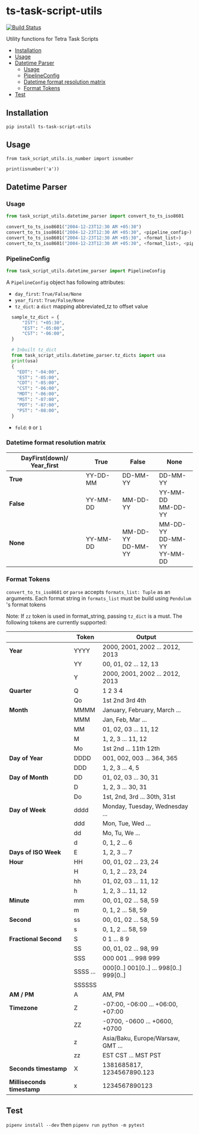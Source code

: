 # ts-task-script-utils <!-- omit in toc -->

[![Build Status](https://travis-ci.com/tetrascience/ts-task-script-utils.svg?branch=master)](https://travis-ci.com/tetrascience/ts-task-script-utils)

Utility functions for Tetra Task Scripts

- [Installation](#installation)
- [Usage](#usage)
- [Datetime Parser](#datetime-parser)
  - [Usage](#usage-1)
  - [PipelineConfig](#pipelineconfig)
  - [Datetime format resolution matrix](#datetime-format-resolution-matrix)
  - [Format Tokens](#format-tokens)
- [Test](#test)

## Installation

`pip install ts-task-script-utils`

## Usage

`from task_script_utils.is_number import isnumber`

`print(isnumber('a'))`

## Datetime Parser

### Usage

```python
from task_script_utils.datetime_parser import convert_to_ts_iso8601

convert_to_ts_iso8601("2004-12-23T12:30 AM +05:30")
convert_to_ts_iso8601("2004-12-23T12:30 AM +05:30", <pipeline_config>)
convert_to_ts_iso8601("2004-12-23T12:30 AM +05:30", <format_list>)
convert_to_ts_iso8601("2004-12-23T12:30 AM +05:30", <format_list>, <pipeline_config>)
```

### PipelineConfig

```python
from task_script_utils.datetime_parser import PipelineConfig
```

A `PipelineConfig` object has following attributes:

- `day_first`: `True/False/None`
- `year_first`: `True/False/None`
- `tz_dict`: a `dict` mapping abbreviated_tz to offset value

```python
  sample_tz_dict = {
      "IST": "+05:30",
      "EST": "-05:00",
      "CST": "-06:00",
  }

  # Inbuilt tz_dict
  from task_script_utils.datetime_parser.tz_dicts import usa
  print(usa)
  {
    "EDT": "-04:00",
    "EST": "-05:00",
    "CDT": "-05:00",
    "CST": "-06:00",
    "MDT": "-06:00",
    "MST": "-07:00",
    "PDT": "-07:00",
    "PST": "-08:00",
  }
```

- `fold`: `0` or `1`

### Datetime format resolution matrix

| DayFirst(down)/ Year_first | True     | False                  | None                                 |
| -------------------------- | -------- | ---------------------- | ------------------------------------ |
| **True**                   | YY-DD-MM | DD-MM-YY               | DD-MM-YY                             |
| **False**                  | YY-MM-DD | MM-DD-YY               | YY-MM-DD <br> MM-DD-YY               |
| **None**                   | YY-MM-DD | MM-DD-YY <br> DD-MM-YY | MM-DD-YY <br> DD-MM-YY <br> YY-MM-DD |

### Format Tokens

`convert_to_ts_iso8601` or `parse` accepts `formats_list: Tuple` as an arguments.
Each format string in `formats_list` must be build using `Pendulum` 's format tokens

Note: If `zz` token is used in format_string, passing `tz_dict` is a must.
The following tokens are currently supported:

|                            | Token    | Output                                  |
| -------------------------- | -------- | --------------------------------------- |
| **Year**                   | YYYY     | 2000, 2001, 2002 ... 2012, 2013         |
|                            | YY       | 00, 01, 02 ... 12, 13                   |
|                            | Y        | 2000, 2001, 2002 ... 2012, 2013         |
| **Quarter**                | Q        | 1 2 3 4                                 |
|                            | Qo       | 1st 2nd 3rd 4th                         |
| **Month**                  | MMMM     | January, February, March ...            |
|                            | MMM      | Jan, Feb, Mar ...                       |
|                            | MM       | 01, 02, 03 ... 11, 12                   |
|                            | M        | 1, 2, 3 ... 11, 12                      |
|                            | Mo       | 1st 2nd ... 11th 12th                   |
| **Day of Year**            | DDDD     | 001, 002, 003 ... 364, 365              |
|                            | DDD      | 1, 2, 3 ... 4, 5                        |
| **Day of Month**           | DD       | 01, 02, 03 ... 30, 31                   |
|                            | D        | 1, 2, 3 ... 30, 31                      |
|                            | Do       | 1st, 2nd, 3rd ... 30th, 31st            |
| **Day of Week**            | dddd     | Monday, Tuesday, Wednesday ...          |
|                            | ddd      | Mon, Tue, Wed ...                       |
|                            | dd       | Mo, Tu, We ...                          |
|                            | d        | 0, 1, 2 ... 6                           |
| **Days of ISO Week**       | E        | 1, 2, 3 ... 7                           |
| **Hour**                   | HH       | 00, 01, 02 ... 23, 24                   |
|                            | H        | 0, 1, 2 ... 23, 24                      |
|                            | hh       | 01, 02, 03 ... 11, 12                   |
|                            | h        | 1, 2, 3 ... 11, 12                      |
| **Minute**                 | mm       | 00, 01, 02 ... 58, 59                   |
|                            | m        | 0, 1, 2 ... 58, 59                      |
| **Second**                 | ss       | 00, 01, 02 ... 58, 59                   |
|                            | s        | 0, 1, 2 ... 58, 59                      |
| **Fractional Second**      | S        | 0 1 ... 8 9                             |
|                            | SS       | 00, 01, 02 ... 98, 99                   |
|                            | SSS      | 000 001 ... 998 999                     |
|                            | SSSS ... | 000[0..] 001[0..] ... 998[0..] 999[0..] |
|                            | SSSSSS   |                                         |
| **AM / PM**                | A        | AM, PM                                  |
| **Timezone**               | Z        | -07:00, -06:00 ... +06:00, +07:00       |
|                            | ZZ       | -0700, -0600 ... +0600, +0700           |
|                            | z        | Asia/Baku, Europe/Warsaw, GMT ...       |
|                            | zz       | EST CST ... MST PST                     |
| **Seconds timestamp**      | X        | 1381685817, 1234567890.123              |
| **Milliseconds timestamp** | x        | 1234567890123                           |

## Test

`pipenv install --dev`
then
`pipenv run python -m pytest`
